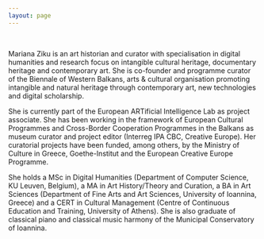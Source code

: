 ```yaml
---
layout: page
---
```


<br>

Mariana Ziku is an art historian and curator with specialisation in digital humanities and research focus on intangible cultural heritage, documentary heritage and contemporary art. She is co-founder and programme curator of the Biennale of Western Balkans, arts & cultural organisation promoting intangible and natural heritage through contemporary art, new technologies and digital scholarship. 

She is currently part of the European ARTificial Intelligence Lab as project associate. She has been working in the framework of European Cultural Programmes and Cross-Border Cooperation Programmes in the Balkans as museum curator and project editor (Interreg IPA CBC, Creative Europe). Her curatorial projects have been funded, among others, by the Ministry of Culture in Greece, Goethe-Institut and the European Creative Europe Programme. 

She holds a MSc in Digital Humanities (Department of Computer Science, KU Leuven, Belgium), a MA in Art History/Theory and Curation, a BA in Art Sciences (Department of Fine Arts and Art Sciences, University of Ioannina, Greece) and a CERT in Cultural Management (Centre of Continuous Education and Training, University of Athens). She is also graduate of classical piano and classical music harmony of the Municipal Conservatory of Ioannina. 

